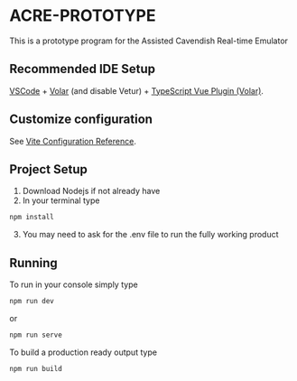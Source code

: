# ACRE-PROTOTYPE

This is a prototype program for the Assisted Cavendish Real-time Emulator

## Recommended IDE Setup

[VSCode](https://code.visualstudio.com/) + [Volar](https://marketplace.visualstudio.com/items?itemName=Vue.volar) (and disable Vetur) + [TypeScript Vue Plugin (Volar)](https://marketplace.visualstudio.com/items?itemName=Vue.vscode-typescript-vue-plugin).

## Customize configuration

See [Vite Configuration Reference](https://vitejs.dev/config/).

## Project Setup

1. Download Nodejs if not already have
2. In your terminal type

```sh
npm install
```
3. You may need to ask for the .env file to run the fully working product

## Running
To run in your console simply type 

```sh
npm run dev
```
or
```sh
npm run serve
```
To build a production ready output type
```sh
npm run build
```
